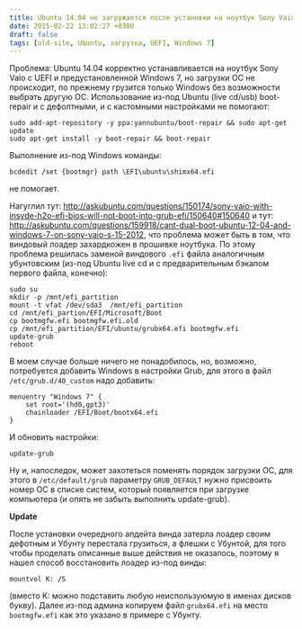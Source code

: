```yaml
---
title: Ubuntu 14.04 не загружается после установки на ноутбук Sony Vaio с UEFI и предустановелнной Windows 7
date: 2015-02-22 13:02:27 +0300
draft: false
tags: [old-site, Ubuntu, загрузка, UEFI, Windows 7]
---
```

Проблема: Ubuntu 14.04 корректно устанавливается на ноутбук Sony Vaio с UEFI и предустановленной Windows 7, но загрузки ОС не происходит, по прежнему грузится только Windows без возможности выбрать другую ОС. Использование из-под Ubuntu (live cd/usb) boot-repair и с дефолтными, и с кастомными настройками не помогают:
```
sudo add-apt-repository -y ppa:yannubuntu/boot-repair && sudo apt-get update    
sudo apt-get install -y boot-repair && boot-repair
```

Выполнение из-под Windows команды:
```
bcdedit /set {bootmgr} path \EFI\ubuntu\shimx64.efi
```

не помогает.

Нагуглил тут: http://askubuntu.com/questions/150174/sony-vaio-with-insyde-h2o-efi-bios-will-not-boot-into-grub-efi/150640#150640 и тут: http://askubuntu.com/questions/159918/cant-dual-boot-ubuntu-12-04-and-windows-7-on-sony-vaio-s-15-2012, что проблема может быть в том, что виндовый лоадер захардкожен в прошивке ноутбука. По этому проблема решилась заменой виндового `.efi` файла аналогичным убунтовским (из-под Ubuntu live cd и с предварительным бэкапом первого файла, конечно):
```
sudo su
mkdir -p /mnt/efi_partition
mount -t vfat /dev/sda3  /mnt/efi_partition
cd /mnt/efi_partion/EFI/Microsoft/Boot
cp bootmgfw.efi bootmgfw.efi.old
cp /mnt/efi_partition/EFI/ubuntu/grubx64.efi bootmgfw.efi
update-grub
reboot
```

В моем случае больше ничего не понадобилось, но, возможно, потребуется добавить Windows в настройки Grub, для этого в файл `/etc/grub.d/40_custom` надо добавить:
```
menuentry "Windows 7" {
    set root='(hd0,gpt3)'
    chainloader /EFI/Boot/bootx64.efi
}
```
И обновить настройки:
```
update-grub
```
Ну и, напоследок, может захотеться поменять порядок загрузки ОС, для этого в `/etc/default/grub` параметру `GRUB_DEFAULT` нужно присвоить номер ОС в списке систем, который появляется при загрузке компьютера (и опять не забыть выполнить update-grub).

**Update**

После установки очередного апдейта винда затерла лоадер своим дефотным и Убунту перестала грузиться, а флешки с Убунтой, для того чтобы проделать описанные выше действия не оказалось, поэтому я нашел способ восстановить лоадер из-под винды:
```
mountvol K: /S
```
(вместо K: можно подставить любую неиспользуюмую в именах дисков букву). Далее из-под админа копируем файл `grubx64.efi` на место `bootmgfw.efi` как это указано в примере с Убунту.
<!--more-->

